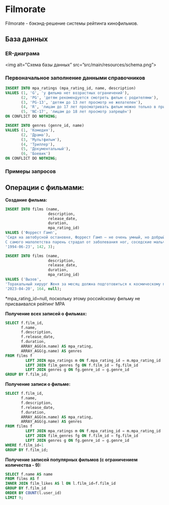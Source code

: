 # Filmorate
Filmorate - бэкэнд-решение системы рейтинга кинофильмов.

## База данных

### ER-диаграма
<img alt=”Схема базы данных” src=”src/main/resources/schema.png”>

### Первоначальное заполнение данными справочников

```SQL
INSERT INTO mpa_ratings (mpa_rating_id, name, description) 
VALUES (1, 'G', 'у фильма нет возрастных ограничений'),
       (2, 'PG', 'детям рекомендуется смотреть фильм с родителями'),
       (3, 'PG-13', 'детям до 13 лет просмотр не желателен'),
       (4, 'R', 'лицам до 17 лет просматривать фильм можно только в присутствии взрослого'),
       (5, 'NC-17', 'лицам до 18 лет просмотр запрещён')
ON CONFLICT DO NOTHING;
```

```SQL
INSERT INTO genres (genre_id, name) 
VALUES (1, 'Комедия'),
       (2, 'Драма'),
       (3, 'Мультфильм'),
       (4, 'Триллер'),
       (5, 'Документальный'),
       (6, 'Боевик')
ON CONFLICT DO NOTHING;
```

### Примеры запросов

<h2>Операции с фильмами:</h2>

<b>Создание фильма:</b>

```SQL
INSERT INTO films (name,
                   description,
                   release_date,
                   duration,
                   mpa_rating_id)
VALUES ('Форрест Гамп', 
'Сидя на автобусной остановке, Форрест Гамп — не очень умный, но добрый и открытый парень — рассказывает случайным встречным историю своей необыкновенной жизни.
С самого малолетства парень страдал от заболевания ног, соседские мальчишки дразнили его, но в один прекрасный день Форрест открыл в себе невероятные способности к бегу. Подруга детства Дженни всегда его поддерживала и защищала, но вскоре дороги их разошлись...', 
'1994-06-23', 142, 3);
```

```SQL
INSERT INTO films (name,
                   description,
                   release_date,
                   duration,
                   mpa_rating_id)
VALUES ('Вызов', 
'Торакальный хирург Женя за месяц должна подготовиться к космическому полету, чтобы отправиться на МКС и спасти заболевшего космонавта. Ей придётся преодолеть неуверенность и страхи, а также провести сложнейшую операцию в условиях невесомости, от которой зависят шансы космонавта вернуться на Землю живым.', 
'2023-04-20', 164, null);
```

*mpa_rating_id=null, поскольку этому российскому фильму не присваивался рейтинг MPA

<b>Получение всех записей о фильмах:</b>

```SQL
SELECT f.film_id,
       f.name,
       f.description,
       f.release_date,
       f.duration,
       ARRAY_AGG(m.name) AS mpa_rating,
       ARRAY_AGG(g.name) AS genres
FROM films f
         LEFT JOIN mpa_ratings m ON f.mpa_rating_id = m.mpa_rating_id
         LEFT JOIN film_genres fg ON f.film_id = fg.film_id
         LEFT JOIN genres g ON fg.genre_id = g.genre_id
GROUP BY f.film_id;
```

<b>Получение записи о фильме:</b>

```SQL
SELECT f.film_id,
       f.name,
       f.description,
       f.release_date,
       f.duration,
       ARRAY_AGG(m.name) AS mpa_rating,
       ARRAY_AGG(g.name) AS genres
FROM films f
         LEFT JOIN mpa_ratings m ON f.mpa_rating_id = m.mpa_rating_id
         LEFT JOIN film_genres fg ON f.film_id = fg.film_id
         LEFT JOIN genres g ON fg.genre_id = g.genre_id
WHERE f.film_id=1		 
GROUP BY f.film_id;
```

<b>Получение записей популярных фильмов (с ограничением количества - 9):</b>

```SQL
SELECT f.name AS name
FROM films AS f
INNER JOIN film_likes AS l ON l.film_id=f.film_id
GROUP BY f.film_id
ORDER BY COUNT(l.user_id)
LIMIT 9;
```






